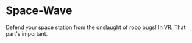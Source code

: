 # Space-Wave
Defend your space station from the onslaught of robo bugs! In VR. That part's important. 

